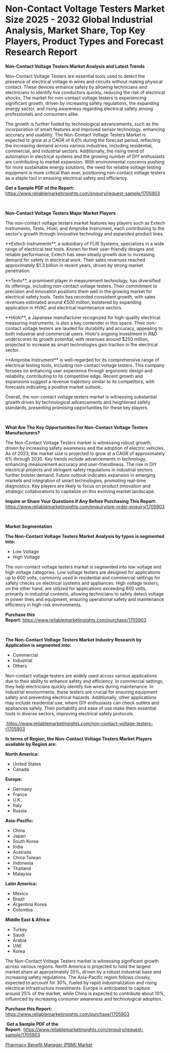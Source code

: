 <p><h1>Non-Contact Voltage Testers Market Size 2025 - 2032 Global Industrial Analysis, Market Share, Top Key Players, Product Types and Forecast Research Report</h1></p><p><strong>Non-Contact Voltage Testers Market Analysis and Latest Trends</strong></p>
<p><p>Non-Contact Voltage Testers are essential tools used to detect the presence of electrical voltage in wires and circuits without making physical contact. These devices enhance safety by allowing technicians and electricians to identify live conductors quickly, reducing the risk of electrical shocks. The market for non-contact voltage testers is experiencing significant growth, driven by increasing safety regulations, the expanding energy sector, and rising awareness regarding electrical safety among professionals and consumers alike.</p><p>The growth is further fueled by technological advancements, such as the incorporation of smart features and improved sensor technology, enhancing accuracy and usability. The Non-Contact Voltage Testers Market is expected to grow at a CAGR of 6.6% during the forecast period, reflecting the increasing demand across various industries, including residential, commercial, and industrial sectors. Additionally, the rising trend of automation in electrical systems and the growing number of DIY enthusiasts are contributing to market expansion. With environmental concerns pushing for more sustainable energy solutions, the need for reliable voltage testing equipment is more critical than ever, positioning non-contact voltage testers as a staple tool in ensuring electrical safety and efficiency.</p></p>
<p><strong>Get a Sample PDF of the Report:&nbsp;</strong> <a href="https://www.reliablemarketinsights.com/enquiry/request-sample/1705903?utm_campaign=1887&utm_medium=2&utm_source=Github&utm_content=ia&utm_term=10012025&utm_id=non-contact-voltage-testers">https://www.reliablemarketinsights.com/enquiry/request-sample/1705903</a></p>
<p>&nbsp;</p>
<p><strong>Non-Contact Voltage Testers Major Market Players</strong></p>
<p><p>The non-contact voltage testers market features key players such as Extech Instruments, Testo, Hioki, and Amprobe Instrument, each contributing to the sector's growth through innovative technology and expanded product lines.</p><p>**Extech Instruments**, a subsidiary of FLIR Systems, specializes in a wide range of electrical test tools. Known for their user-friendly designs and reliable performance, Extech has seen steady growth due to increasing demand for safety in electrical work. Their sales revenues reached approximately $1.3 billion in recent years, driven by strong market penetration.</p><p>**Testo**, a prominent player in measurement technology, has diversified its offerings, including non-contact voltage testers. Their commitment to precision and innovation positions them well in the growing market for electrical safety tools. Testo has recorded consistent growth, with sales revenues estimated around €500 million, bolstered by expanding application in HVAC and electrical maintenance sectors.</p><p>**Hioki**, a Japanese manufacturer recognized for high-quality electrical measuring instruments, is also a key contender in this space. Their non-contact voltage testers are lauded for durability and accuracy, appealing to both industrial and commercial users. Hioki's ongoing investment in R&D underscores its growth potential, with revenues around $250 million, projected to increase as smart technologies gain traction in the electrical sector.</p><p>**Amprobe Instrument** is well-regarded for its comprehensive range of electrical testing tools, including non-contact voltage testers. This company focuses on enhancing user experience through ergonomic design and reliability, contributing to its competitive edge. Recent growth and expansions suggest a revenue trajectory similar to its competitors, with forecasts indicating a positive market outlook.</p><p>Overall, the non-contact voltage testers market is witnessing substantial growth driven by technological advancements and heightened safety standards, presenting promising opportunities for these key players.</p></p>
<p>&nbsp;</p>
<p><strong>What Are The Key Opportunities For Non-Contact Voltage Testers Manufacturers?</strong></p>
<p><p>The Non-Contact Voltage Testers market is witnessing robust growth, driven by increasing safety awareness and the adoption of electric vehicles. As of 2023, the market size is projected to grow at a CAGR of approximately 6% through 2030. Key trends include advancements in technology, enhancing measurement accuracy and user-friendliness. The rise in DIY electrical projects and stringent safety regulations in industrial sectors further bolster demand. Future outlook indicates expansion in emerging markets and integration of smart technologies, promoting real-time diagnostics. Key players are likely to focus on product innovation and strategic collaborations to capitalize on this evolving market landscape.</p></p>
<p><strong>Inquire or Share Your Questions If Any Before Purchasing This Report:</strong> <a href="https://www.reliablemarketinsights.com/enquiry/pre-order-enquiry/1705903?utm_campaign=1887&utm_medium=2&utm_source=Github&utm_content=ia&utm_term=10012025&utm_id=non-contact-voltage-testers">https://www.reliablemarketinsights.com/enquiry/pre-order-enquiry/1705903</a></p>
<p>&nbsp;</p>
<p><strong>Market Segmentation</strong></p>
<p><strong>The Non-Contact Voltage Testers Market Analysis by types is segmented into:</strong></p>
<p><ul><li>Low Voltage</li><li>High Voltage</li></ul></p>
<p><p>The non-contact voltage testers market is segmented into low voltage and high voltage categories. Low voltage testers are designed for applications up to 600 volts, commonly used in residential and commercial settings for safety checks on electrical systems and appliances. High voltage testers, on the other hand, are utilized for applications exceeding 600 volts, primarily in industrial contexts, allowing technicians to safely detect voltage in power lines and equipment, ensuring operational safety and maintenance efficiency in high-risk environments.</p></p>
<p><strong>Purchase this Report:&nbsp;</strong><a href="https://www.reliablemarketinsights.com/purchase/1705903?utm_campaign=1887&utm_medium=2&utm_source=Github&utm_content=ia&utm_term=10012025&utm_id=non-contact-voltage-testers">https://www.reliablemarketinsights.com/purchase/1705903</a></p>
<p>&nbsp;</p>
<p><strong>The Non-Contact Voltage Testers Market Industry Research by Application is segmented into:</strong></p>
<p><ul><li>Commercial</li><li>Industrial</li><li>Others</li></ul></p>
<p><p>Non-contact voltage testers are widely used across various applications due to their ability to enhance safety and efficiency. In commercial settings, they help electricians quickly identify live wires during maintenance. In industrial environments, these testers are crucial for ensuring equipment safety and preventing electrical hazards. Additionally, other applications may include residential use, where DIY enthusiasts can check outlets and appliances safely. Their portability and ease of use make them essential tools in diverse sectors, improving electrical safety protocols.</p></p>
<p><a href="https://www.reliablemarketinsights.com/non-contact-voltage-testers-r1705903?utm_campaign=1887&utm_medium=2&utm_source=Github&utm_content=ia&utm_term=10012025&utm_id=non-contact-voltage-testers">&nbsp;https://www.reliablemarketinsights.com/non-contact-voltage-testers-r1705903</a></p>
<p><strong>In terms of Region, the Non-Contact Voltage Testers Market Players available by Region are:</strong></p>
<p>
    <p> <strong> North America: </strong>
        <ul>
            <li>United States</li>
            <li>Canada</li>
        </ul>
        </p> 
    <p> <strong> Europe: </strong>
        <ul>
            <li>Germany</li>
            <li>France</li>
            <li>U.K.</li>
            <li>Italy</li>
            <li>Russia</li>
        </ul>
        </p> 
    <p> <strong> Asia-Pacific: </strong>
        <ul>
            <li>China</li>
            <li>Japan</li>
            <li>South Korea</li>
            <li>India</li>
            <li>Australia</li>
            <li>China Taiwan</li>
            <li>Indonesia</li>
            <li>Thailand</li>
            <li>Malaysia</li>
        </ul>
        </p> 
    <p> <strong> Latin America: </strong>
        <ul>
            <li>Mexico</li>
            <li>Brazil</li>
            <li>Argentina Korea</li>
            <li>Colombia</li>
        </ul>
        </p> 
    <p> <strong> Middle East & Africa: </strong>
        <ul>
            <li>Turkey</li>
            <li>Saudi</li>
            <li>Arabia</li>
            <li>UAE</li>
            <li>Korea</li>
        </ul>
    </p>
    </p>
<p><p>The Non-Contact Voltage Testers market is witnessing significant growth across various regions. North America is projected to hold the largest market share at approximately 35%, driven by a robust industrial base and increasing safety regulations. The Asia-Pacific region follows closely, expected to account for 30%, fueled by rapid industrialization and rising electrical infrastructure investments. Europe is anticipated to capture around 25% of the market, while China is expected to contribute about 10%, influenced by increasing consumer awareness and technological adoption.</p></p>
<p><strong>Purchase this Report: </strong><a href="https://www.reliablemarketinsights.com/purchase/1705903?utm_campaign=1887&utm_medium=2&utm_source=Github&utm_content=ia&utm_term=10012025&utm_id=non-contact-voltage-testers">https://www.reliablemarketinsights.com/purchase/1705903</a></p>
<p>&nbsp;<strong>Get a Sample PDF of the Report:&nbsp;&nbsp;</strong><a href="https://www.reliablemarketinsights.com/enquiry/request-sample/1705903?utm_campaign=1887&utm_medium=2&utm_source=Github&utm_content=ia&utm_term=10012025&utm_id=non-contact-voltage-testers">https://www.reliablemarketinsights.com/enquiry/request-sample/1705903</a></p>
<p><strong></strong></p>
<p><p><a href="https://github.com/julyju69/Market-Research-Report-List-5/blob/main/pharmacy-benefit-manager-pbm-market.md?utm_campaign=1887&utm_medium=2&utm_source=Github&utm_content=ia&utm_term=10012025&utm_id=non-contact-voltage-testers">Pharmacy Benefit Manager (PBM) Market</a></p></p>